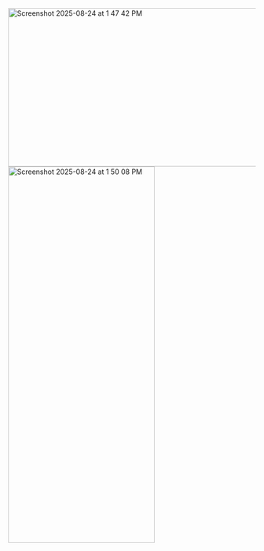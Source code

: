 
<img width="516" height="322" alt="Screenshot 2025-08-24 at 1 47 42 PM" src="https://github.com/user-attachments/assets/863b5f50-6711-442d-9ce0-b51ef6f76daa" />

<img width="298" height="765" alt="Screenshot 2025-08-24 at 1 50 08 PM" src="https://github.com/user-attachments/assets/2f958098-77a7-454c-9f09-fa4e2a57ee3b" />

